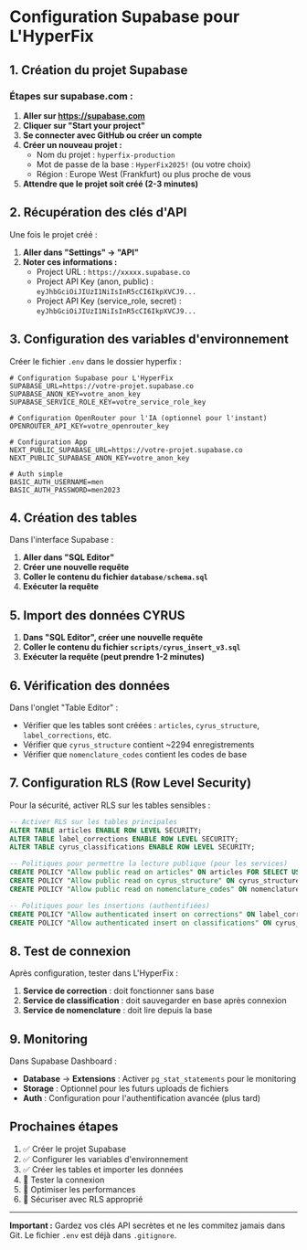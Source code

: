 # Configuration Supabase pour L'HyperFix

## 1. Création du projet Supabase

### Étapes sur supabase.com :

1. **Aller sur https://supabase.com**
2. **Cliquer sur "Start your project"**
3. **Se connecter avec GitHub ou créer un compte**
4. **Créer un nouveau projet :**
   - Nom du projet : `hyperfix-production`
   - Mot de passe de la base : `HyperFix2025!` (ou votre choix)
   - Région : Europe West (Frankfurt) ou plus proche de vous
5. **Attendre que le projet soit créé (2-3 minutes)**

## 2. Récupération des clés d'API

Une fois le projet créé :

1. **Aller dans "Settings" → "API"**
2. **Noter ces informations :**
   - Project URL : `https://xxxxx.supabase.co`
   - Project API Key (anon, public) : `eyJhbGciOiJIUzI1NiIsInR5cCI6IkpXVCJ9...`
   - Project API Key (service_role, secret) : `eyJhbGciOiJIUzI1NiIsInR5cCI6IkpXVCJ9...`

## 3. Configuration des variables d'environnement

Créer le fichier `.env` dans le dossier hyperfix :

```env
# Configuration Supabase pour L'HyperFix
SUPABASE_URL=https://votre-projet.supabase.co
SUPABASE_ANON_KEY=votre_anon_key
SUPABASE_SERVICE_ROLE_KEY=votre_service_role_key

# Configuration OpenRouter pour l'IA (optionnel pour l'instant)
OPENROUTER_API_KEY=votre_openrouter_key

# Configuration App
NEXT_PUBLIC_SUPABASE_URL=https://votre-projet.supabase.co
NEXT_PUBLIC_SUPABASE_ANON_KEY=votre_anon_key

# Auth simple
BASIC_AUTH_USERNAME=men
BASIC_AUTH_PASSWORD=men2023
```

## 4. Création des tables

Dans l'interface Supabase :

1. **Aller dans "SQL Editor"**
2. **Créer une nouvelle requête**
3. **Coller le contenu du fichier `database/schema.sql`**
4. **Exécuter la requête**

## 5. Import des données CYRUS

1. **Dans "SQL Editor", créer une nouvelle requête**
2. **Coller le contenu du fichier `scripts/cyrus_insert_v3.sql`**
3. **Exécuter la requête (peut prendre 1-2 minutes)**

## 6. Vérification des données

Dans l'onglet "Table Editor" :
- Vérifier que les tables sont créées : `articles`, `cyrus_structure`, `label_corrections`, etc.
- Vérifier que `cyrus_structure` contient ~2294 enregistrements
- Vérifier que `nomenclature_codes` contient les codes de base

## 7. Configuration RLS (Row Level Security)

Pour la sécurité, activer RLS sur les tables sensibles :

```sql
-- Activer RLS sur les tables principales
ALTER TABLE articles ENABLE ROW LEVEL SECURITY;
ALTER TABLE label_corrections ENABLE ROW LEVEL SECURITY;
ALTER TABLE cyrus_classifications ENABLE ROW LEVEL SECURITY;

-- Politiques pour permettre la lecture publique (pour les services)
CREATE POLICY "Allow public read on articles" ON articles FOR SELECT USING (true);
CREATE POLICY "Allow public read on cyrus_structure" ON cyrus_structure FOR SELECT USING (true);
CREATE POLICY "Allow public read on nomenclature_codes" ON nomenclature_codes FOR SELECT USING (true);

-- Politiques pour les insertions (authentifiées)
CREATE POLICY "Allow authenticated insert on corrections" ON label_corrections FOR INSERT WITH CHECK (true);
CREATE POLICY "Allow authenticated insert on classifications" ON cyrus_classifications FOR INSERT WITH CHECK (true);
```

## 8. Test de connexion

Après configuration, tester dans L'HyperFix :
1. **Service de correction** : doit fonctionner sans base
2. **Service de classification** : doit sauvegarder en base après connexion
3. **Service de nomenclature** : doit lire depuis la base

## 9. Monitoring

Dans Supabase Dashboard :
- **Database** → **Extensions** : Activer `pg_stat_statements` pour le monitoring
- **Storage** : Optionnel pour les futurs uploads de fichiers
- **Auth** : Configuration pour l'authentification avancée (plus tard)

## Prochaines étapes

1. ✅ Créer le projet Supabase
2. ✅ Configurer les variables d'environnement
3. ✅ Créer les tables et importer les données
4. 🔄 Tester la connexion
5. 🔄 Optimiser les performances
6. 🔄 Sécuriser avec RLS approprié

---

**Important :** Gardez vos clés API secrètes et ne les commitez jamais dans Git. Le fichier `.env` est déjà dans `.gitignore`.
